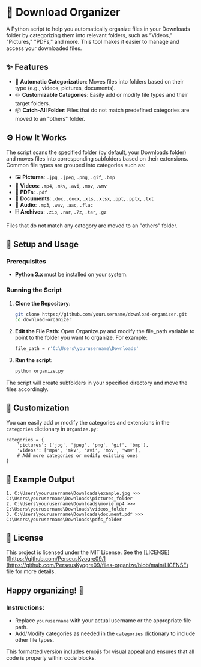 # 📂 Download Organizer

A Python script to help you automatically organize files in your Downloads folder by categorizing them into relevant folders, such as "Videos," "Pictures," "PDFs," and more. This tool makes it easier to manage and access your downloaded files.

## ✨ Features

- 🔄 **Automatic Categorization**: Moves files into folders based on their type (e.g., videos, pictures, documents).
- ✏️ **Customizable Categories**: Easily add or modify file types and their target folders.
- 📦 **Catch-All Folder**: Files that do not match predefined categories are moved to an "others" folder.

## ⚙️ How It Works

The script scans the specified folder (by default, your Downloads folder) and moves files into corresponding subfolders based on their extensions. Common file types are grouped into categories such as:

- 🖼️ **Pictures**: `.jpg`, `.jpeg`, `.png`, `.gif`, `.bmp`
- 🎥 **Videos**: `.mp4`, `.mkv`, `.avi`, `.mov`, `.wmv`
- 📄 **PDFs**: `.pdf`
- 📝 **Documents**: `.doc`, `.docx`, `.xls`, `.xlsx`, `.ppt`, `.pptx`, `.txt`
- 🎵 **Audio**: `.mp3`, `.wav`, `.aac`, `.flac`
- 🗄️ **Archives**: `.zip`, `.rar`, `.7z`, `.tar`, `.gz`

Files that do not match any category are moved to an "others" folder.

## 🚀 Setup and Usage

### Prerequisites

- **Python 3.x** must be installed on your system.

### Running the Script

1. **Clone the Repository**:

   ```sh
   git clone https://github.com/yourusername/download-organizer.git
   cd download-organizer

2. **Edit the File Path:**
   Open Organize.py and modify the file_path variable to point to the folder you want to organize. For example:
   ```sh
   file_path = r'C:\Users\yourusername\Downloads'

3. **Run the script:**
   ```sh
   python organize.py

The script will create subfolders in your specified directory and move the files accordingly.

## 🔧 Customization
You can easily add or modify the categories and extensions in the `categories` dictionary in `Organize.py`:
```
categories = {
    'pictures': ['jpg', 'jpeg', 'png', 'gif', 'bmp'],
    'videos': ['mp4', 'mkv', 'avi', 'mov', 'wmv'],
    # Add more categories or modify existing ones
}
```

## 📂 Example Output
```
1. C:\Users\yourusername\Downloads\example.jpg >>> C:\Users\yourusername\Downloads\pictures_folder
2. C:\Users\yourusername\Downloads\movie.mp4 >>> C:\Users\yourusername\Downloads\videos_folder
3. C:\Users\yourusername\Downloads\document.pdf >>> C:\Users\yourusername\Downloads\pdfs_folder
```

## 📜 License
This project is licensed under the MIT License. See the [LICENSE]([https://github.com/PerseusKyogre09/](https://github.com/PerseusKyogre09/files-organize/blob/main/LICENSE) file for more details.

## Happy organizing! 🎉

### Instructions:
- Replace `yourusername` with your actual username or the appropriate file path.
- Add/Modify categories as needed in the `categories` dictionary to include other file types.

This formatted version includes emojis for visual appeal and ensures that all code is properly within code blocks.
